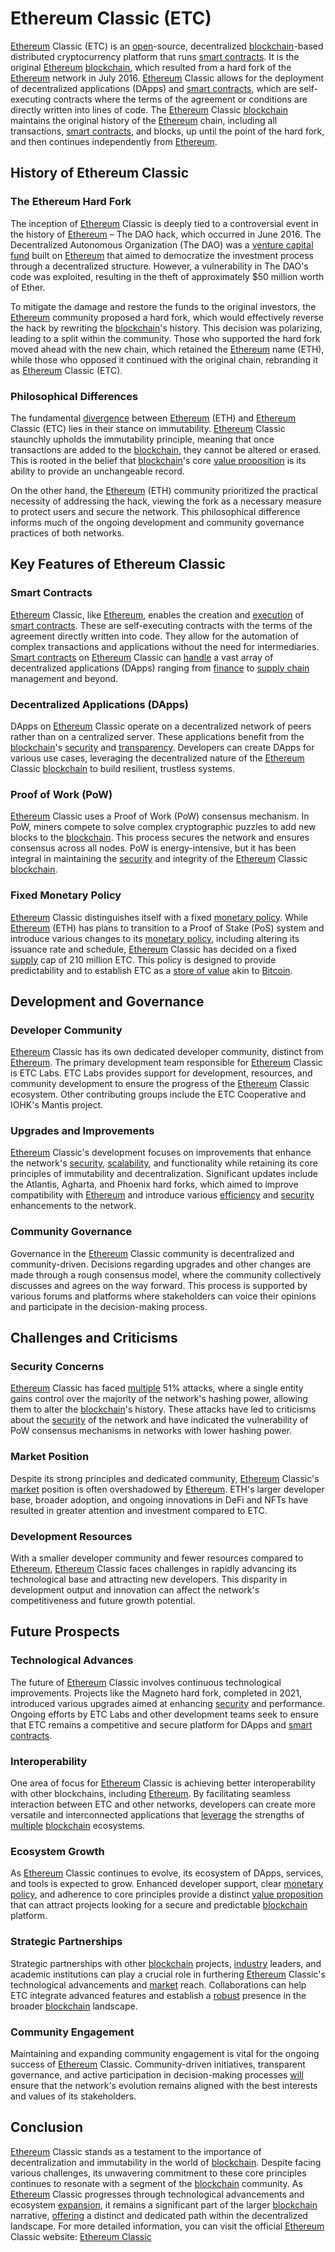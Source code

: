 # Ethereum Classic (ETC)

[Ethereum](../e/ethereum_.md) Classic (ETC) is an [open](../o/open.md)-source, decentralized [blockchain](../b/blockchain_in_trading.md)-based distributed cryptocurrency platform that runs [smart contracts](../s/smart_contracts_in_trading.md). It is the original [Ethereum](../e/ethereum_.md) [blockchain](../b/blockchain_in_trading.md), which resulted from a hard fork of the [Ethereum](../e/ethereum_.md) network in July 2016. [Ethereum](../e/ethereum_.md) Classic allows for the deployment of decentralized applications (DApps) and [smart contracts](../s/smart_contracts_in_trading.md), which are self-executing contracts where the terms of the agreement or conditions are directly written into lines of code. The [Ethereum](../e/ethereum_.md) Classic [blockchain](../b/blockchain_in_trading.md) maintains the original history of the [Ethereum](../e/ethereum_.md) chain, including all transactions, [smart contracts](../s/smart_contracts_in_trading.md), and blocks, up until the point of the hard fork, and then continues independently from [Ethereum](../e/ethereum_.md).

## History of Ethereum Classic

### The Ethereum Hard Fork

The inception of [Ethereum](../e/ethereum_.md) Classic is deeply tied to a controversial event in the history of [Ethereum](../e/ethereum_.md) – The DAO hack, which occurred in June 2016. The Decentralized Autonomous Organization (The DAO) was a [venture capital](../v/venture_capital.md) [fund](../f/fund.md) built on [Ethereum](../e/ethereum_.md) that aimed to democratize the investment process through a decentralized structure. However, a vulnerability in The DAO's code was exploited, resulting in the theft of approximately $50 million worth of Ether.

To mitigate the damage and restore the funds to the original investors, the [Ethereum](../e/ethereum_.md) community proposed a hard fork, which would effectively reverse the hack by rewriting the [blockchain](../b/blockchain_in_trading.md)'s history. This decision was polarizing, leading to a split within the community. Those who supported the hard fork moved ahead with the new chain, which retained the [Ethereum](../e/ethereum_.md) name (ETH), while those who opposed it continued with the original chain, rebranding it as [Ethereum](../e/ethereum_.md) Classic (ETC).

### Philosophical Differences

The fundamental [divergence](../d/divergence.md) between [Ethereum](../e/ethereum_.md) (ETH) and [Ethereum](../e/ethereum_.md) Classic (ETC) lies in their stance on immutability. [Ethereum](../e/ethereum_.md) Classic staunchly upholds the immutability principle, meaning that once transactions are added to the [blockchain](../b/blockchain_in_trading.md), they cannot be altered or erased. This is rooted in the belief that [blockchain](../b/blockchain_in_trading.md)'s core [value proposition](../v/value_proposition.md) is its ability to provide an unchangeable record.

On the other hand, the [Ethereum](../e/ethereum_.md) (ETH) community prioritized the practical necessity of addressing the hack, viewing the fork as a necessary measure to protect users and secure the network. This philosophical difference informs much of the ongoing development and community governance practices of both networks.

## Key Features of Ethereum Classic

### Smart Contracts

[Ethereum](../e/ethereum_.md) Classic, like [Ethereum](../e/ethereum_.md), enables the creation and [execution](../e/execution.md) of [smart contracts](../s/smart_contracts_in_trading.md). These are self-executing contracts with the terms of the agreement directly written into code. They allow for the automation of complex transactions and applications without the need for intermediaries. [Smart contracts](../s/smart_contracts_in_trading.md) on [Ethereum](../e/ethereum_.md) Classic can [handle](../h/handle.md) a vast array of decentralized applications (DApps) ranging from [finance](../f/finance.md) to [supply chain](../s/supply_chain.md) management and beyond.

### Decentralized Applications (DApps)

DApps on [Ethereum](../e/ethereum_.md) Classic operate on a decentralized network of peers rather than on a centralized server. These applications benefit from the [blockchain](../b/blockchain_in_trading.md)'s [security](../s/security.md) and [transparency](../t/transparency.md). Developers can create DApps for various use cases, leveraging the decentralized nature of the [Ethereum](../e/ethereum_.md) Classic [blockchain](../b/blockchain_in_trading.md) to build resilient, trustless systems.

### Proof of Work (PoW)

[Ethereum](../e/ethereum_.md) Classic uses a Proof of Work (PoW) consensus mechanism. In PoW, miners compete to solve complex cryptographic puzzles to add new blocks to the [blockchain](../b/blockchain_in_trading.md). This process secures the network and ensures consensus across all nodes. PoW is energy-intensive, but it has been integral in maintaining the [security](../s/security.md) and integrity of the [Ethereum](../e/ethereum_.md) Classic [blockchain](../b/blockchain_in_trading.md).

### Fixed Monetary Policy

[Ethereum](../e/ethereum_.md) Classic distinguishes itself with a fixed [monetary policy](../m/monetary_policy.md). While [Ethereum](../e/ethereum_.md) (ETH) has plans to transition to a Proof of Stake (PoS) system and introduce various changes to its [monetary policy](../m/monetary_policy.md), including altering its issuance rate and schedule, [Ethereum](../e/ethereum_.md) Classic has decided on a fixed [supply](../s/supply.md) cap of 210 million ETC. This policy is designed to provide predictability and to establish ETC as a [store of value](../s/store_of_value.md) akin to [Bitcoin](../b/bitcoin.md).

## Development and Governance

### Developer Community

[Ethereum](../e/ethereum_.md) Classic has its own dedicated developer community, distinct from [Ethereum](../e/ethereum_.md). The primary development team responsible for [Ethereum](../e/ethereum_.md) Classic is ETC Labs. ETC Labs provides support for development, resources, and community development to ensure the progress of the [Ethereum](../e/ethereum_.md) Classic ecosystem. Other contributing groups include the ETC Cooperative and IOHK's Mantis project.

### Upgrades and Improvements

[Ethereum](../e/ethereum_.md) Classic's development focuses on improvements that enhance the network's [security](../s/security.md), [scalability](../s/scalability.md), and functionality while retaining its core principles of immutability and decentralization. Significant updates include the Atlantis, Agharta, and Phoenix hard forks, which aimed to improve compatibility with [Ethereum](../e/ethereum_.md) and introduce various [efficiency](../e/efficiency.md) and [security](../s/security.md) enhancements to the network.

### Community Governance

Governance in the [Ethereum](../e/ethereum_.md) Classic community is decentralized and community-driven. Decisions regarding upgrades and other changes are made through a rough consensus model, where the community collectively discusses and agrees on the way forward. This process is supported by various forums and platforms where stakeholders can voice their opinions and participate in the decision-making process.

## Challenges and Criticisms

### Security Concerns

[Ethereum](../e/ethereum_.md) Classic has faced [multiple](../m/multiple.md) 51% attacks, where a single entity gains control over the majority of the network's hashing power, allowing them to alter the [blockchain](../b/blockchain_in_trading.md)'s history. These attacks have led to criticisms about the [security](../s/security.md) of the network and have indicated the vulnerability of PoW consensus mechanisms in networks with lower hashing power.

### Market Position

Despite its strong principles and dedicated community, [Ethereum](../e/ethereum_.md) Classic's [market](../m/market.md) position is often overshadowed by [Ethereum](../e/ethereum_.md). ETH's larger developer base, broader adoption, and ongoing innovations in DeFi and NFTs have resulted in greater attention and investment compared to ETC.

### Development Resources

With a smaller developer community and fewer resources compared to [Ethereum](../e/ethereum_.md), [Ethereum](../e/ethereum_.md) Classic faces challenges in rapidly advancing its technological base and attracting new developers. This disparity in development output and innovation can affect the network's competitiveness and future growth potential.

## Future Prospects

### Technological Advances

The future of [Ethereum](../e/ethereum_.md) Classic involves continuous technological improvements. Projects like the Magneto hard fork, completed in 2021, introduced various upgrades aimed at enhancing [security](../s/security.md) and performance. Ongoing efforts by ETC Labs and other development teams seek to ensure that ETC remains a competitive and secure platform for DApps and [smart contracts](../s/smart_contracts_in_trading.md).

### Interoperability

One area of focus for [Ethereum](../e/ethereum_.md) Classic is achieving better interoperability with other blockchains, including [Ethereum](../e/ethereum_.md). By facilitating seamless interaction between ETC and other networks, developers can create more versatile and interconnected applications that [leverage](../l/leverage.md) the strengths of [multiple](../m/multiple.md) [blockchain](../b/blockchain_in_trading.md) ecosystems.

### Ecosystem Growth

As [Ethereum](../e/ethereum_.md) Classic continues to evolve, its ecosystem of DApps, services, and tools is expected to grow. Enhanced developer support, clear [monetary policy](../m/monetary_policy.md), and adherence to core principles provide a distinct [value proposition](../v/value_proposition.md) that can attract projects looking for a secure and predictable [blockchain](../b/blockchain_in_trading.md) platform.

### Strategic Partnerships

Strategic partnerships with other [blockchain](../b/blockchain_in_trading.md) projects, [industry](../i/industry.md) leaders, and academic institutions can play a crucial role in furthering [Ethereum](../e/ethereum_.md) Classic's technological advancements and [market](../m/market.md) reach. Collaborations can help ETC integrate advanced features and establish a [robust](../r/robust.md) presence in the broader [blockchain](../b/blockchain_in_trading.md) landscape.

### Community Engagement

Maintaining and expanding community engagement is vital for the ongoing success of [Ethereum](../e/ethereum_.md) Classic. Community-driven initiatives, transparent governance, and active participation in decision-making processes [will](../w/will.md) ensure that the network's evolution remains aligned with the best interests and values of its stakeholders.

## Conclusion

[Ethereum](../e/ethereum_.md) Classic stands as a testament to the importance of decentralization and immutability in the world of [blockchain](../b/blockchain_in_trading.md). Despite facing various challenges, its unwavering commitment to these core principles continues to resonate with a segment of the [blockchain](../b/blockchain_in_trading.md) community. As [Ethereum](../e/ethereum_.md) Classic progresses through technological advancements and ecosystem [expansion](../e/expansion.md), it remains a significant part of the larger [blockchain](../b/blockchain_in_trading.md) narrative, [offering](../o/offering.md) a distinct and dedicated path within the decentralized landscape. For more detailed information, you can visit the official [Ethereum](../e/ethereum_.md) Classic website: [Ethereum Classic](https://ethereumclassic.org/)